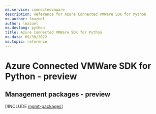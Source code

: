 ```yaml
---
ms.service: connectedvmware
description: Reference for Azure Connected VMWare SDK for Python
ms.author: lmazuel
author: lmazuel
ms.devlang: python
title: Azure Connected VMWare SDK for Python
ms.data: 09/30/2022
ms.topic: reference
---
```

# Azure Connected VMWare SDK for Python - preview

## Management packages - preview
[!INCLUDE [mgmt-packages](connected-vmware-mgmt-index.md)]